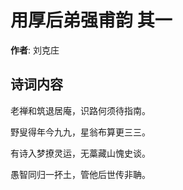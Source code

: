 # 用厚后弟强甫韵  其一

**作者**: 刘克庄

## 诗词内容

老禅和筑退居庵，识路何须待指南。

野叟得年今九九，星翁布算更三三。

有诗入梦撩灵运，无藁藏山愧史谈。

愚智同归一抔土，管他后世传非聃。

